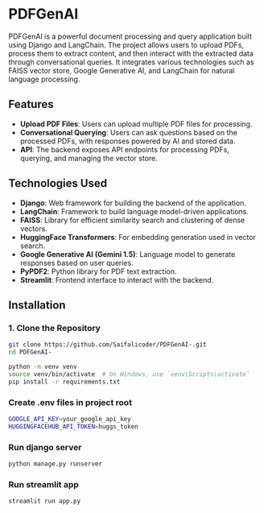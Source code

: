 # PDFGenAI

PDFGenAI is a powerful document processing and query application built using Django and LangChain. The project allows users to upload PDFs, process them to extract content, and then interact with the extracted data through conversational queries. It integrates various technologies such as FAISS vector store, Google Generative AI, and LangChain for natural language processing.

## Features

- **Upload PDF Files**: Users can upload multiple PDF files for processing.
- **Conversational Querying**: Users can ask questions based on the processed PDFs, with responses powered by AI and stored data.
- **API**: The backend exposes API endpoints for processing PDFs, querying, and managing the vector store.

## Technologies Used

- **Django**: Web framework for building the backend of the application.
- **LangChain**: Framework to build language model-driven applications.
- **FAISS**: Library for efficient similarity search and clustering of dense vectors.
- **HuggingFace Transformers**: For embedding generation used in vector search.
- **Google Generative AI (Gemini 1.5)**: Language model to generate responses based on user queries.
- **PyPDF2**: Python library for PDF text extraction.
- **Streamlit**: Frontend interface to interact with the backend.

## Installation

### 1. Clone the Repository

```bash
git clone https://github.com/Saifalicoder/PDFGenAI-.git
cd PDFGenAI-
```

```bash
python -m venv venv
source venv/bin/activate  # On Windows, use `venv\Scripts\activate`
pip install -r requirements.txt
```
### Create .env files in project root
```bash
GOOGLE_API_KEY=your_google_api_key
HUGGINGFACEHUB_API_TOKEN=huggs_token
```

### Run django server
```bash
python manage.py runserver
```

### Run streamlit app
```bash
streamlit run app.py
```
